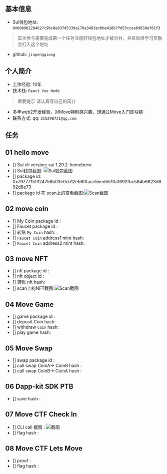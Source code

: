 ## 基本信息
- Sui钱包地址: `0xb0b902294627c9bc8e837d5339a170a3493ecbbe418b7fd55cceab9839ef61f3`
> 首次参与需要完成第一个任务注册好钱包地址才被合并，并且后续学习奖励会打入这个地址
- github: `jinpengqiong`

## 个人简介
- 工作经验: 10年
- 技术栈: `React Vue Node`
> 重要提示 请认真写自己的简介
- 多年web2开发经验，对Move特别感兴趣，想通过Move入门区块链
- 联系方式: qq: `215298731@qq.com`

## 任务

##   01 hello move
- [] Sui cli version: sui 1.29.2-homebrew
- [] Sui钱包截图: ![Sui钱包截图](./images/image.png)
- [] package id: 0x7977715f324756b03e0cb12eb60facc5bed5510a1692fbc584b6823d692d8e73
- [] package id 在 scan上的查看截图:![Scan截图](./images/你的图片地址)

##   02 move coin
- [] My Coin package id :
- [] Faucet package id :
- [] 转账 `My Coin` hash:
- [] `Faucet Coin` address1 mint hash:
- [] `Faucet Coin` address2 mint hash:

##   03 move NFT
- [] nft package id :
- [] nft object id :
- [] 转账 nft  hash:
- [] scan上的NFT截图:![Scan截图](./images/你的图片地址)

##   04 Move Game
- [] game package id :
- [] deposit Coin hash:
- [] withdraw `Coin` hash:
- [] play game hash:

##   05 Move Swap
- [] swap package id :
- [] call swap CoinA-> CoinB  hash :
- [] call swap CoinB-> CoinA  hash :

##   06 Dapp-kit SDK PTB
- [] save hash :

##   07 Move CTF Check In
- [] CLI call 截图 : ![截图](./images/你的图片地址)
- [] flag hash :

##   08 Move CTF Lets Move
- [] proof :
- [] flag hash :
